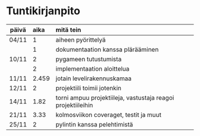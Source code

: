 # Tuntikirjanpito

| päivä | aika | mitä tein  |
| :----:|:-----| :-----|
| 04/11 | 1    | aiheen pyörittelyä |
| 	| 1    | dokumentaation kanssa plärääminen |
| 10/11 | 2    | pygameen tutustumista |
|       | 2    | implementaation aloittelua |
| 11/11 | 2.459| jotain levelirakennuskamaa |
|12/11  | 2    | projektiili toimii jotenkin |
|14/11  | 1.82 | torni ampuu projektiileja, vastustaja reagoi projektiileihin|
|21/11  | 3.33 | kolmosviikon coveraget, testit ja muut
|25/11  | 2    | pylintin kanssa pelehtimistä

